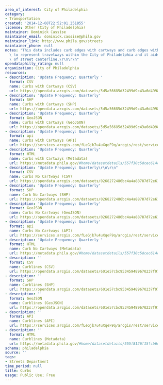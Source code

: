 ```yaml
---
area_of_interest: City of Philadelphia
category:
- Transportation
created: '2014-12-08T22:52:01.251855'
license: Other (City of Philadelphia)
maintainer: Dominick Cassise
maintainer_email: dominick.cassise@phila.gov
maintainer_link: http://www.phila.gov/streets
maintainer_phone: null
notes: "This data includes curb edges with cartways and curb edges without cartways\
  \ to represent travelways within the City of Philadelphia and it aids in placement\
  \ of street centerline.\r\n\r\n"
opendataphilly_rating: null
organization: City of Philadelphia
resources:
- description: 'Update Frequency: Quarterly '
  format: CSV
  name: Curbs with Cartways (CSV)
  url: https://opendata.arcgis.com/datasets/5d5a56685d32499d9c43a6d499864212_0.csv
- description: 'Update Frequency: Quarterly'
  format: SHP
  name: Curbs with Cartways (SHP)
  url: https://opendata.arcgis.com/datasets/5d5a56685d32499d9c43a6d499864212_0.zip
- description: 'Update Frequency: Quarterly'
  format: GeoJSON
  name: Curbs with Cartways (GeoJSON)
  url: https://opendata.arcgis.com/datasets/5d5a56685d32499d9c43a6d499864212_0.geojson
- description: 'Update Frequency: Quarterly '
  format: api
  name: Curbs with Cartways (API)
  url: https://services.arcgis.com/fLeGjb7u4uXqeF9q/arcgis/rest/services/Curbs/FeatureServer/0/query?outFields=*&where=1%3D1
- description: 'Update Frequency: Quarterly'
  format: HTML
  name: Curbs with Cartways (Metadata)
  url: https://metadata.phila.gov/#home/datasetdetails/557f30c5dcec614c29ce8b69/representationdetails/557f30e1c579ea311699bb44/
- description: "Update Frequency: Quarterly\r\n\r\n"
  format: CSV
  name: Curbs No Cartways (CSV)
  url: https://opendata.arcgis.com/datasets/0268272486bc4a4a88787d72e612c4f3_0.csv
- description: 'Update Frequency: Quarterly'
  format: SHP
  name: Curb No Cartways (SHP)
  url: https://opendata.arcgis.com/datasets/0268272486bc4a4a88787d72e612c4f3_0.zip
- description: 'Update Frequency: Quarterly'
  format: GeoJSON
  name: Curbs No Cartways (GeoJSON)
  url: https://opendata.arcgis.com/datasets/0268272486bc4a4a88787d72e612c4f3_0.geojson
- description: 'Update Frequency: Quarterly'
  format: api
  name: Curbs No Cartways (API)
  url: https://services.arcgis.com/fLeGjb7u4uXqeF9q/arcgis/rest/services/Curbs_No_Cartways/FeatureServer/0/query?outFields=*&where=1%3D1
- description: 'Update Frequency: Quarterly '
  format: HTML
  name: Curb No Cartways (Metadata)
  url: https://metadata.phila.gov/#home/datasetdetails/557f30c5dcec614c29ce8b6a/
- description: ''
  format: CSV
  name: Curblines (CSV)
  url: https://opendata.arcgis.com/datasets/601e57cbc953459489670237f97173e6_0.csv
- description: ''
  format: SHP
  name: Curblines (SHP)
  url: https://opendata.arcgis.com/datasets/601e57cbc953459489670237f97173e6_0.zip
- description: ''
  format: GeoJSON
  name: Curblines (GeoJSON)
  url: https://opendata.arcgis.com/datasets/601e57cbc953459489670237f97173e6_0.geojson
- description: ''
  format: API
  name: Curblines (API)
  url: https://services.arcgis.com/fLeGjb7u4uXqeF9q/arcgis/rest/services/curblines/FeatureServer/0/query?outFields=*&where=1%3D1
- description: ''
  format: HTML
  name: Curblines (Metadata)
  url: https://metadata.phila.gov/#home/datasetdetails/555f8126f15fcb6c6ed440fa/representationdetails/5567540b69e261cf61e0d471/
schema: philadelphia
source: ''
tags:
- Streets Department
time_period: null
title: Curbs
usage: Public Use; Free
---
```

